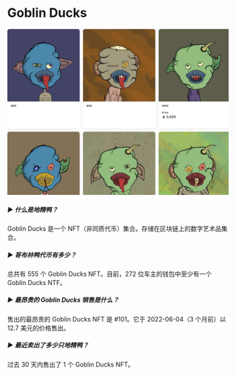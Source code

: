 # Goblin Ducks

![NFT](20220901152251.jpg)

##### ▶ 什么是地精鸭？

Goblin Ducks 是一个 NFT（非同质代币）集合。存储在区块链上的数字艺术品集合。

##### ▶ 哥布林鸭代币有多少？

总共有 555 个 Goblin Ducks NFT。目前，272 位车主的钱包中至少有一个 Goblin Ducks NTF。

##### ▶ 最昂贵的 Goblin Ducks 销售是什么？

售出的最昂贵的 Goblin Ducks NFT 是 #101。它于 2022-06-04（3 个月前）以 12.7 美元的价格售出。

##### ▶ 最近卖出了多少只地精鸭？

过去 30 天内售出了 1 个 Goblin Ducks NFT。
